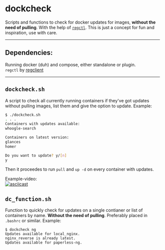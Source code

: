 # dockcheck
Scripts and functions to check for docker updates for images, **without the need of pulling**. With the help of [`regctl`](https://github.com/regclient/regclient).
This is just a concept for fun and inspiration, use with care.
___

## Dependencies:
Running docker (duh) and compose, either standalone or plugin.   
`regctl` by [regclient](https://github.com/regclient/regclient)
___
## `dockcheck.sh`
A script to check all currently running containers if they've got updates without pulling images, list them and give the option to update.
Example:
```bash
$ ./dockcheck.sh
. . .
Containers with updates available:
whoogle-search

Containers on latest version:
glances
homer

Do you want to update? y/[n]
y
```
Then it proceedes to run `pull` and `up -d` on every container with updates.   

Example-video:   
[![asciicast](https://asciinema.org/a/Bt3UXSoDHIRSn0GbvfZmB0tV2.svg)](https://asciinema.org/a/Bt3UXSoDHIRSn0GbvfZmB0tV2)


## `dc_function.sh`
Function to quickly check for updates on a single contianer or list of containers by name. **Without the need of pulling**.
Preferably placed in `.bashrc` or similar.
Example:
```
$ dockcheck ng
Updates available for local_nginx.
nginx_reverse is already latest.
Updates available for paperless-ng.
```
